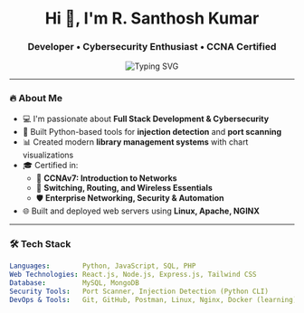 <h1 align="center">Hi 👋, I'm R. Santhosh Kumar</h1>
<h3 align="center">Developer • Cybersecurity Enthusiast • CCNA Certified</h3>

<p align="center">
  <img src="https://readme-typing-svg.herokuapp.com?font=Fira+Code&size=22&duration=2000&pause=1000&center=true&vCenter=true&width=435&lines=Web+Developer;Cybersecurity+Learner;Backend+Engineer;Open+Source+Contributor" alt="Typing SVG" />
</p>

---

### 🔥 About Me

- 💻 I'm passionate about **Full Stack Development & Cybersecurity**
- 🔐 Built Python-based tools for **injection detection** and **port scanning**
- 📊 Created modern **library management systems** with chart visualizations
- 🎓 Certified in:
  - 🧠 **CCNAv7: Introduction to Networks**
  - 🔁 **Switching, Routing, and Wireless Essentials**
  - 🛡️ **Enterprise Networking, Security & Automation**
- 🌐 Built and deployed web servers using **Linux, Apache, NGINX**

---

### 🛠️ Tech Stack

```yaml
Languages:        Python, JavaScript, SQL, PHP
Web Technologies: React.js, Node.js, Express.js, Tailwind CSS
Database:         MySQL, MongoDB
Security Tools:   Port Scanner, Injection Detection (Python CLI)
DevOps & Tools:   Git, GitHub, Postman, Linux, Nginx, Docker (learning)

